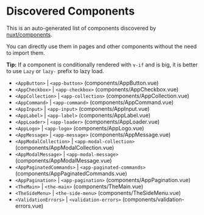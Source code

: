 # Discovered Components

This is an auto-generated list of components discovered by [nuxt/components](https://github.com/nuxt/components).

You can directly use them in pages and other components without the need to import them.

**Tip:** If a component is conditionally rendered with `v-if` and is big, it is better to use `Lazy` or `lazy-` prefix to lazy load.

- `<AppButton>` | `<app-button>` (components/AppButton.vue)
- `<AppCheckbox>` | `<app-checkbox>` (components/AppCheckbox.vue)
- `<AppCollection>` | `<app-collection>` (components/AppCollection.vue)
- `<AppCommand>` | `<app-command>` (components/AppCommand.vue)
- `<AppInput>` | `<app-input>` (components/AppInput.vue)
- `<AppLabel>` | `<app-label>` (components/AppLabel.vue)
- `<AppLoader>` | `<app-loader>` (components/AppLoader.vue)
- `<AppLogo>` | `<app-logo>` (components/AppLogo.vue)
- `<AppMessage>` | `<app-message>` (components/AppMessage.vue)
- `<AppModalCollection>` | `<app-modal-collection>` (components/AppModalCollection.vue)
- `<AppModalMessage>` | `<app-modal-message>` (components/AppModalMessage.vue)
- `<AppPaginatedCommands>` | `<app-paginated-commands>` (components/AppPaginatedCommands.vue)
- `<AppPagination>` | `<app-pagination>` (components/AppPagination.vue)
- `<TheMain>` | `<the-main>` (components/TheMain.vue)
- `<TheSideMenu>` | `<the-side-menu>` (components/TheSideMenu.vue)
- `<ValidationErrors>` | `<validation-errors>` (components/validation-errors.vue)
